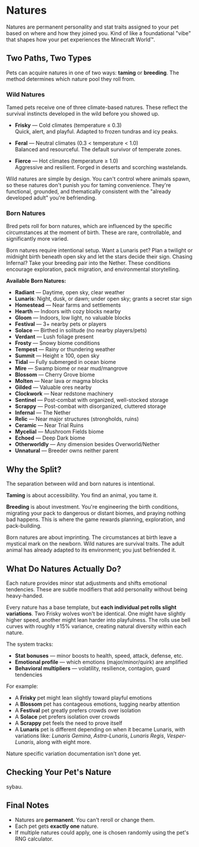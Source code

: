 # Natures

Natures are permanent personality and stat traits assigned to your pet based on where and how they joined you. Kind of like a foundational "vibe" that shapes how your pet experiences the Minecraft World™️.

## Two Paths, Two Types

Pets can acquire natures in one of two ways: **taming** or **breeding**. The method determines which nature pool they roll from.

### Wild Natures

Tamed pets receive one of three climate-based natures. These reflect the survival instincts developed in the wild before you showed up.

- **Frisky** — Cold climates (temperature ≤ 0.3)  
  Quick, alert, and playful. Adapted to frozen tundras and icy peaks.

- **Feral** — Neutral climates (0.3 < temperature < 1.0)  
  Balanced and resourceful. The default survivor of temperate zones.

- **Fierce** — Hot climates (temperature ≥ 1.0)  
  Aggressive and resilient. Forged in deserts and scorching wastelands.

Wild natures are simple by design. You can't control where animals spawn, so these natures don't punish you for taming convenience. They're functional, grounded, and thematically consistent with the "already developed adult" you're befriending.

### Born Natures

Bred pets roll for born natures, which are influenced by the specific circumstances at the moment of birth. These are rare, controllable, and significantly more varied.

Born natures require intentional setup. Want a Lunaris pet? Plan a twilight or midnight birth beneath open sky and let the stars decide their sign. Chasing Infernal? Take your breeding pair into the Nether. These conditions encourage exploration, pack migration, and environmental storytelling.

**Available Born Natures:**

- **Radiant** — Daytime, open sky, clear weather
- **Lunaris**: Night, dusk, or dawn; under open sky; grants a secret star sign
- **Homestead** — Near farms and settlements
- **Hearth** — Indoors with cozy blocks nearby
- **Gloom** — Indoors, low light, no valuable blocks
- **Festival** — 3+ nearby pets or players
- **Solace** — Birthed in solitude (no nearby players/pets)
- **Verdant** — Lush foliage present
- **Frosty** — Snowy biome conditions
- **Tempest** — Rainy or thundering weather
- **Summit** — Height ≥ 100, open sky
- **Tidal** — Fully submerged in ocean biome
- **Mire** — Swamp biome or near mud/mangrove
- **Blossom** — Cherry Grove biome
- **Molten** — Near lava or magma blocks
- **Gilded** — Valuable ores nearby
- **Clockwork** — Near redstone machinery
- **Sentinel** — Post-combat with organized, well-stocked storage
- **Scrappy** — Post-combat with disorganized, cluttered storage
- **Infernal** — The Nether
- **Relic** — Near major structures (strongholds, ruins)
- **Ceramic** — Near Trial Ruins
- **Mycelial** — Mushroom Fields biome
- **Echoed** — Deep Dark biome
- **Otherworldly** — Any dimension besides Overworld/Nether
- **Unnatural** — Breeder owns neither parent

## Why the Split?

The separation between wild and born natures is intentional.

**Taming** is about accessibility. You find an animal, you tame it.

**Breeding** is about investment. You're engineering the birth conditions, migrating your pack to dangerous or distant biomes, and praying nothing bad happens. This is where the game rewards planning, exploration, and pack-building.

Born natures are about imprinting. The circumstances at birth leave a mystical mark on the newborn. Wild natures are survival traits. The adult animal has already adapted to its environment; you just befriended it.

## What Do Natures Actually Do?

Each nature provides minor stat adjustments and shifts emotional tendencies. These are subtle modifiers that add personality without being heavy-handed.

Every nature has a base template, but **each individual pet rolls slight variations**. Two Frisky wolves won't be identical. One might have slightly higher speed, another might lean harder into playfulness. The rolls use bell curves with roughly ±15% variance, creating natural diversity within each nature.

The system tracks:

- **Stat bonuses** — minor boosts to health, speed, attack, defense, etc.
- **Emotional profile** — which emotions (major/minor/quirk) are amplified
- **Behavioral multipliers** — volatility, resilience, contagion, guard tendencies

For example:

- A **Frisky** pet might lean slightly toward playful emotions
- A **Blossom** pet has contageous emotions, tugging nearby attention
- A **Festival** pet greatly prefers crowds over isolation
- A **Solace** pet prefers isolation over crowds
- A **Scrappy** pet feels the need to prove itself 
- A **Lunaris** pet is different depending on when it became Lunaris, with variations like: *Lunaris Gemina*, *Astra-Lunaris*, *Lunaris Regis*, *Vesper-Lunaris*, along with eight more.

Nature specific variation documentation isn't done yet.

## Checking Your Pet's Nature

sybau.

## Final Notes

- Natures are **permanent**. You can't reroll or change them.
- Each pet gets **exactly one** nature.
- If multiple natures could apply, one is chosen randomly using the pet's RNG calculator.
